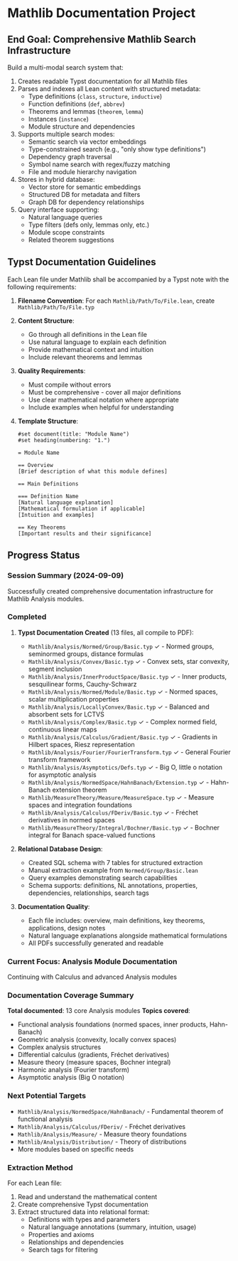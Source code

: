 # Mathlib Documentation Project

## End Goal: Comprehensive Mathlib Search Infrastructure

Build a multi-modal search system that:
1. Creates readable Typst documentation for all Mathlib files
2. Parses and indexes all Lean content with structured metadata:
   - Type definitions (`class`, `structure`, `inductive`)
   - Function definitions (`def`, `abbrev`)
   - Theorems and lemmas (`theorem`, `lemma`)
   - Instances (`instance`)
   - Module structure and dependencies
3. Supports multiple search modes:
   - Semantic search via vector embeddings
   - Type-constrained search (e.g., "only show type definitions")
   - Dependency graph traversal
   - Symbol name search with regex/fuzzy matching
   - File and module hierarchy navigation
4. Stores in hybrid database:
   - Vector store for semantic embeddings
   - Structured DB for metadata and filters
   - Graph DB for dependency relationships
5. Query interface supporting:
   - Natural language queries
   - Type filters (defs only, lemmas only, etc.)
   - Module scope constraints
   - Related theorem suggestions

## Typst Documentation Guidelines

Each Lean file under Mathlib shall be accompanied by a Typst note with the following requirements:

1. **Filename Convention**: For each `Mathlib/Path/To/File.lean`, create `Mathlib/Path/To/File.typ`

2. **Content Structure**:
   - Go through all definitions in the Lean file
   - Use natural language to explain each definition
   - Provide mathematical context and intuition
   - Include relevant theorems and lemmas

3. **Quality Requirements**:
   - Must compile without errors
   - Must be comprehensive - cover all major definitions
   - Use clear mathematical notation where appropriate
   - Include examples when helpful for understanding

4. **Template Structure**:
   ```typst
   #set document(title: "Module Name")
   #set heading(numbering: "1.")

   = Module Name

   == Overview
   [Brief description of what this module defines]

   == Main Definitions

   === Definition Name
   [Natural language explanation]
   [Mathematical formulation if applicable]
   [Intuition and examples]

   == Key Theorems
   [Important results and their significance]
   ```

## Progress Status

### Session Summary (2024-09-09)
Successfully created comprehensive documentation infrastructure for Mathlib Analysis modules.

### Completed
1. **Typst Documentation Created** (13 files, all compile to PDF):
   - `Mathlib/Analysis/Normed/Group/Basic.typ` ✓ - Normed groups, seminormed groups, distance formulas
   - `Mathlib/Analysis/Convex/Basic.typ` ✓ - Convex sets, star convexity, segment inclusion
   - `Mathlib/Analysis/InnerProductSpace/Basic.typ` ✓ - Inner products, sesquilinear forms, Cauchy-Schwarz
   - `Mathlib/Analysis/Normed/Module/Basic.typ` ✓ - Normed spaces, scalar multiplication properties
   - `Mathlib/Analysis/LocallyConvex/Basic.typ` ✓ - Balanced and absorbent sets for LCTVS
   - `Mathlib/Analysis/Complex/Basic.typ` ✓ - Complex normed field, continuous linear maps
   - `Mathlib/Analysis/Calculus/Gradient/Basic.typ` ✓ - Gradients in Hilbert spaces, Riesz representation
   - `Mathlib/Analysis/Fourier/FourierTransform.typ` ✓ - General Fourier transform framework
   - `Mathlib/Analysis/Asymptotics/Defs.typ` ✓ - Big O, little o notation for asymptotic analysis
   - `Mathlib/Analysis/NormedSpace/HahnBanach/Extension.typ` ✓ - Hahn-Banach extension theorem
   - `Mathlib/MeasureTheory/Measure/MeasureSpace.typ` ✓ - Measure spaces and integration foundations
   - `Mathlib/Analysis/Calculus/FDeriv/Basic.typ` ✓ - Fréchet derivatives in normed spaces
   - `Mathlib/MeasureTheory/Integral/Bochner/Basic.typ` ✓ - Bochner integral for Banach space-valued functions

2. **Relational Database Design**:
   - Created SQL schema with 7 tables for structured extraction
   - Manual extraction example from `Normed/Group/Basic.lean`
   - Query examples demonstrating search capabilities
   - Schema supports: definitions, NL annotations, properties, dependencies, relationships, search tags

3. **Documentation Quality**:
   - Each file includes: overview, main definitions, key theorems, applications, design notes
   - Natural language explanations alongside mathematical formulations
   - All PDFs successfully generated and readable

### Current Focus: Analysis Module Documentation

Continuing with Calculus and advanced Analysis modules

### Documentation Coverage Summary

**Total documented**: 13 core Analysis modules
**Topics covered**: 
- Functional analysis foundations (normed spaces, inner products, Hahn-Banach)
- Geometric analysis (convexity, locally convex spaces)
- Complex analysis structures
- Differential calculus (gradients, Fréchet derivatives)
- Measure theory (measure spaces, Bochner integral)
- Harmonic analysis (Fourier transform)
- Asymptotic analysis (Big O notation)

### Next Potential Targets
- `Mathlib/Analysis/NormedSpace/HahnBanach/` - Fundamental theorem of functional analysis
- `Mathlib/Analysis/Calculus/FDeriv/` - Fréchet derivatives
- `Mathlib/Analysis/Measure/` - Measure theory foundations
- `Mathlib/Analysis/Distribution/` - Theory of distributions
- More modules based on specific needs

### Extraction Method
For each Lean file:
1. Read and understand the mathematical content
2. Create comprehensive Typst documentation
3. Extract structured data into relational format:
   - Definitions with types and parameters
   - Natural language annotations (summary, intuition, usage)
   - Properties and axioms
   - Relationships and dependencies
   - Search tags for filtering
